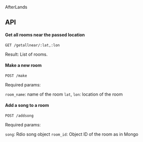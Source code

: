 AfterLands

## API

#### Get all rooms near the passed location

`GET /getallnear/:lat,:lon`

Result: List of rooms.

#### Make a new room

`POST /make`

Required params:

`room_name`: name of the room
`lat`, `lon`: location of the room

#### Add a song to a room

`POST /addsong`

Required params:

`song`: Rdio song object
`room_id`: Object ID of the room as in Mongo
